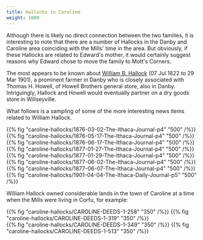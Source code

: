 ```yaml
---
title: Hallocks in Caroline
weight: 1000
---
```


Although there is likely no direct connection between the two families, it is interesting to note that there are a number of Hallocks in the Danby and Caroline area coinciding with the Mills' time in the area. But obviously, if these Hallocks are related to Edward's mother, it would certainly suggest reasons why Edward chose to move the family to Mott's Corners.

<!--more-->

The most appears to be known about [William B. Hallock](https://www.findagrave.com/memorial/66471939/william-b-hallock) (07 Jul 1822 to 29 Mar 1901), a prominent farmer in Danby who is closely associated with Thomas H. Howell, of Howell Brothers general store, also in Danby. Intriguingly, Hallock and Howell would eventually partner on a dry goods store in Willseyville.

What follows is a sampling of some of the more interesting news items related to William Hallock.

{{% fig "caroline-hallocks/1876-03-02-The-Ithaca-Journal-p4" "500" /%}}
{{% fig "caroline-hallocks/1876-05-17-The-Ithaca-Journal-p4" "500" /%}}
{{% fig "caroline-hallocks/1876-06-17-The-Ithaca-Journal-p4" "500" /%}}
{{% fig "caroline-hallocks/1877-01-27-The-Ithaca-Journal-p4" "500" /%}}
{{% fig "caroline-hallocks/1877-01-29-The-Ithaca-Journal-p4" "500" /%}}
{{% fig "caroline-hallocks/1877-06-02-The-Ithaca-Journal-p4" "500" /%}}
{{% fig "caroline-hallocks/1877-06-07-The-Ithaca-Journal-p4" "500" /%}}
{{% fig "caroline-hallocks/1901-04-04-The-Ithaca-Daily-Journal-p5" "500" /%}}

William Hallock owned considerable lands in the town of Caroline at a time when the Mills were living in Corfu, for example:

<div class="cols">
{{% fig "caroline-hallocks/CAROLINE-DEEDS-1-258" "350" /%}}
{{% fig "caroline-hallocks/CAROLINE-DEEDS-1-319" "350" /%}}
</div>

<div class="cols">
{{% fig "caroline-hallocks/CAROLINE-DEEDS-1-349" "350" /%}}
{{% fig "caroline-hallocks/CAROLINE-DEEDS-1-513" "350" /%}}
</div>
